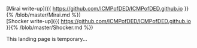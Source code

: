 

[Mirai write-up]({{ https://github.com/ICMPofDED/ICMPofDED.github.io }}{% /blob/master/Mirai.md %}) 
<br>
[Shocker write-up]({{ https://github.com/ICMPofDED/ICMPofDED.github.io }}{% /blob/master/Shocker.md %})


This landing page is temporary...

